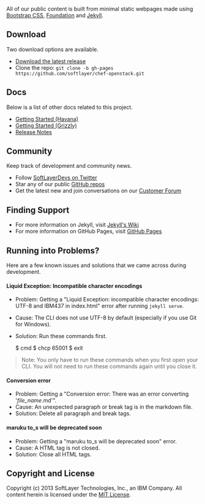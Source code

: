 All of our public content is built from minimal static webpages made using [Bootstrap CSS](http://getboostrap.com), [Foundation](http://foundation.zurb.com) and [Jekyll](http://jekyllrb.com).

## Download

Two download options are available.

* [Download the latest release](https://github.com/softlayer/chef-openstack/archive/master.zip)
* Clone the repo: `git clone -b gh-pages https://github.com/softlayer/chef-openstack.git`

## Docs

Below is a list of other docs related to this project.

* [Getting Started (Havana)](../getting-havana)
* [Getting Started (Grizzly)](../getting-grizzly)
* [Release Notes](../release-notes)

## Community

Keep track of development and community news.

* Follow [SoftLayerDevs on Twitter](http://twitter.com/softlayerdevs)
* Star any of our public [GitHub repos](http://github.com/softlayer)
* Get the latest new and join conversations on our [Customer Forum](http://forums.softlayer.com)

## Finding Support

* For more information on Jekyll, visit [Jekyll's Wiki](https://github.com/mojombo/jekyll/wiki)
* For more information on GitHub Pages, visit [GitHub Pages](http://pages.github.com)

## Running into Problems?

Here are a few known issues and solutions that we came across during development. 

#### Liquid Exception: Incompatible character encodings

* Problem: Getting a "Liquid Exception: incompatible character encodings: UTF-8 and IBM437 in index.html" error after running `jekyll serve`. 
* Cause: The CLI does not use UTF-8 by default (especially if you use Git for Windows). 
* Solution: Run these commands first.

    $ cmd
    $ chcp 65001
    $ exit

> Note: You only have to run these commands when you first open your CLI. You will not need to run these commands again until you close it.

#### Conversion error

* Problem: Getting a "Conversion error: There was an error converting '*file_name*.md'".
* Cause: An unexpected paragraph or break tag is in the markdown file.
* Solution: Delete all paragraph and break tags.

#### maruku to_s will be deprecated soon

* Problem: Getting a "maruku to_s will be deprecated soon" error.
* Cause: A HTML tag is not closed.
* Solution: Close all HTML tags.

## Copyright and License

Copyright (c) 2013 SoftLayer Technologies, Inc., an IBM Company. All content herein is licensed under the [MIT License](https://github.com/softlayer/chef-openstack/blob/Havana/LICENSE).
